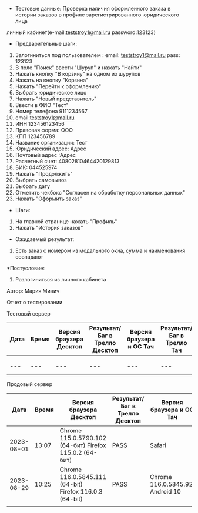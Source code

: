 * Тестовые данные:
Проверка наличия оформленного заказа в истории заказов в профиле зарегистрированного юридического лица 

личный кабинет(e-mail:teststroy1@mail.ru password:123123)
* Предварительные шаги:
1. Залогиниться под пользователем : 
email: teststroy1@mail.ru
pass: 123123
2. В поле "Поиск" ввести "Шуруп" и нажать "Найти"
3. Нажать кнопку "В корзину" на одном из шурупов
4. Нажать на кнопку "Корзина"
5. Нажать "Перейти к оформлению"
6. Выбрать юридическое лицо
7. Нажать "Новый представитель"
8. Ввести в ФИО "Тест"
9. Номер телефона 9111234567
10. email:teststroy1@mail.ru
11. ИНН 123456123456
12. Правовая форма: ООО
13. КПП 123456789
14. Название организации: Тест
15. Юридический адрес: Адрес
16. Почтовый адрес :Адрес
17. Расчетный счет: 40802810464420129813
18. БИК: 044525974
19. Нажать "Продолжить"
20. Выбрать самовывоз
21. Выбрать дату
22. Отметить чекбокс "Согласен на обработку персональных данных"
23. Нажать "Оформить заказ"

* Шаги:
1. На главной странице нажать "Профиль"
2. Нажать "История заказов"

* Ожидаемый результат:
1. Есть заказ с номером из модального окна, сумма и наименования совпадают

*Постусловие:
1. Разлогиниться из личного кабинета

Автор: Мария Минич

Отчет о тестировании

Тестовый сервер

| Дата | Время | Версия браузера Десктоп | Результат/Баг в Трелло Десктоп | Версия браузера и ОС Тач | Результат/Баг в Трелло Тач | Дата релиза | QA  |
| --- | --- | --- | --- | --- | --- | --- | --- |
|  |  |  |  |  |  |  |  |
| --- | --- | --- | --- | --- | --- | --- | --- |
Продовый сервер

| Дата | Время | Версия браузера Десктоп | Результат/Баг в Трелло Десктоп | Версия браузера и ОС Тач | Результат/Баг в Трелло Тач | Дата релиза | QA  |
| --- | --- | --- | --- | --- | --- | --- | --- |
| 2023-08-01 | 13:07 | Chrome 115.0.5790.102 (64-бит) Firefox 115.0.2 (64-бит)| PASS | Safari  |PASS | 16.06.23 | Мария |
| 2023-08-29 | 10:25 | Chrome 116.0.5845.111 (64-bit) Firefox 116.0.3 (64-bit) | PASS | Chrome 116.0.5845.92, Android 10 | PASS | 27.08.23 | Татьяна |
|  |  |  |  |  |  |  |  |
